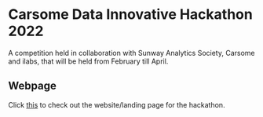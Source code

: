 # Carsome Data Innovative Hackathon 2022

A competition held in collaboration with Sunway Analytics Society, Carsome and ilabs, that will be held from February till April. 

## Webpage

Click [this](https://grg0rry.github.io/SAS-Datathon/) to check out the website/landing page for the hackathon.
